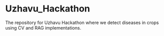 # Uzhavu_Hackathon
The repository for Uzhavu Hackathon where we detect diseases in crops using CV and RAG implementations.
